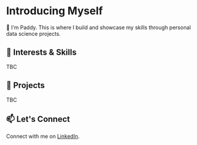 # Introducing Myself 

<!--
paddymccaffrey/paddymccaffrey is a ✨ _special_ ✨ repository because its `README.md` (this file) appears on your GitHub profile.
-->
👋 I'm Paddy. This is where I build and showcase my skills through personal data science projects.

## 🧠 Interests & Skills
TBC
<!--
- **Languages & Tools:** M Language, DAX, Excel, Power BI.   
- **Current Focus:** Data science projects  
- **Certifications:** Power BI Data Analyst (PL-300), MCSA: BI Reporting, Azure AI Fundamentals (AI-900)  
- **Learning:** Python for data science  
-->
## 🚀 Projects
TBC
<!--
- 🔍 **Titanic Survival Prediction** – Supervised ML using scikit-learn  
- 📊 **AdventureWorks SQL Analysis** – Business insight via T-SQL  
- ⚽ **FPL Dashboard in Power BI** – Fantasy football visual insights  
- 🩺 **X-Ray Image Classification** – Pneumonia detection (CV project)
-->
<!--
## ✍️ Articles
TBC
- [Medium – @firstnamelastname](https://medium.com/@firstnamelastname)
-->

## 📫 Let's Connect

Connect with me on [LinkedIn](https://www.linkedin.com/in/paddymccaffrey).  
